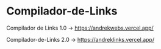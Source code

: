 # Compilador-de-Links 

Compilador de Links 1.0
-> https://andrekwebs.vercel.app/

Compilador-de-Links 2.0 
-> https://andreklinks.vercel.app/

